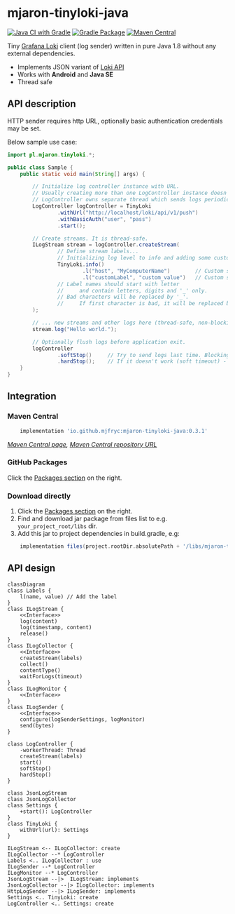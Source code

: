 # mjaron-tinyloki-java

[![Java CI with Gradle](https://github.com/mjfryc/mjaron-tinyloki-java/actions/workflows/gradle.yml/badge.svg)](https://github.com/mjfryc/mjaron-tinyloki-java/actions/workflows/gradle.yml)
[![Gradle Package](https://github.com/mjfryc/mjaron-tinyloki-java/actions/workflows/gradle-publish.yml/badge.svg)](https://github.com/mjfryc/mjaron-tinyloki-java/actions/workflows/gradle-publish.yml)
[![Maven Central](https://img.shields.io/maven-central/v/io.github.mjfryc/mjaron-tinyloki-java?color=dark-green&style=flat)](https://search.maven.org/artifact/io.github.mjfryc/mjaron-tinyloki-java/)

Tiny [Grafana Loki](https://grafana.com/oss/loki/) client (log sender) written in pure Java 1.8 without any external dependencies.

* Implements JSON variant of [Loki API](https://grafana.com/docs/loki/latest/api/#post-lokiapiv1push)
* Works with **Android** and **Java SE**
* Thread safe

## API description

HTTP sender requires http URL, optionally basic authentication credentials may be set.

Below sample use case:

```java
import pl.mjaron.tinyloki.*;

public class Sample {
    public static void main(String[] args) {

        // Initialize log controller instance with URL.
        // Usually creating more than one LogController instance doesn't make sense.
        // LogController owns separate thread which sends logs periodically.
        LogController logController = TinyLoki
                .withUrl("http://localhost/loki/api/v1/push")
                .withBasicAuth("user", "pass")
                .start();

        // Create streams. It is thread-safe.
        ILogStream stream = logController.createStream(
                // Define stream labels...
                // Initializing log level to info and adding some custom labels.
                TinyLoki.info()
                        .l("host", "MyComputerName")        // Custom static label.
                        .l("customLabel", "custom_value")   // Custom static label.
                // Label names should start with letter
                //     and contain letters, digits and '_' only.
                // Bad characters will be replaced by '_'.
                //     If first character is bad, it will be replaced by 'A'.
        );

        // ... new streams and other logs here (thread-safe, non-blocking).
        stream.log("Hello world.");

        // Optionally flush logs before application exit.
        logController
                .softStop()     // Try to send logs last time. Blocking method.
                .hardStop();    // If it doesn't work (soft timeout) - force stop sending thread.
    }
}
```

## Integration

### Maven Central

```gradle
    implementation 'io.github.mjfryc:mjaron-tinyloki-java:0.3.1'
```

 _[Maven Central page](https://search.maven.org/artifact/io.github.mjfryc/mjaron-tinyloki-java/),_
 _[Maven Central repository URL](https://repo1.maven.org/maven2/io/github/mjfryc/mjaron-tinyloki-java/)_

### GitHub Packages

Click the [Packages section](https://github.com/mjfryc?tab=packages&repo_name=mjaron-tinyloki-java) on the right.

### Download directly

1. Click the [Packages section](https://github.com/mjfryc?tab=packages&repo_name=mjaron-tinyloki-java) on the right.
2. Find and download jar package from files list to e.g. `your_project_root/libs` dir.
3. Add this jar to project dependencies in build.gradle, e.g:

```gradle
    implementation files(project.rootDir.absolutePath + '/libs/mjaron-tinyloki-java-0.3.1.jar')
```

## API design

```mermaid
classDiagram
class Labels {
    l(name, value) // Add the label
}
class ILogStream {
    <<Interface>>
    log(content)
    log(timestamp, content)
    release()
}
class ILogCollector {
    <<Interface>>
    createStream(labels)
    collect()
    contentType()
    waitForLogs(timeout)
}
class ILogMonitor {
    <<Interface>>
}
class ILogSender {
    <<Interface>>
    configure(logSenderSettings, logMonitor)
    send(bytes)
}

class LogController {
    -workerThread: Thread
    createStream(labels)
    start()
    softStop()
    hardStop()
}

class JsonLogStream
class JsonLogCollector
class Settings {
    +start(): LogController
}
class TinyLoki {
    withUrl(url): Settings
}

ILogStream <-- ILogCollector: create
ILogCollector --* LogController
Labels <.. ILogCollector : use
ILogSender --* LogController
ILogMonitor --* LogController
JsonLogStream --|>  ILogStream: implements
JsonLogCollector --|> ILogCollector: implements
HttpLogSender --|> ILogSender: implements
Settings <.. TinyLoki: create
LogController <.. Settings: create
```
